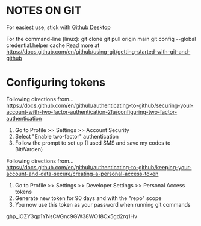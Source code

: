 
# NOTES ON GIT

For easiest use, stick with [Github Desktop](https://desktop.github.com/)

For the command-line (linux):
    git clone <GITHUB-URL>
    git pull origin main
    git config --global credential.helper cache
Read more at
    https://docs.github.com/en/github/using-git/getting-started-with-git-and-github

# Configuring tokens

Following directions from...
https://docs.github.com/en/github/authenticating-to-github/securing-your-account-with-two-factor-authentication-2fa/configuring-two-factor-authentication

1. Go to Profile >> Settings >> Account Security
2. Select "Enable two-factor" authentication
3. Follow the prompt to set up (I used SMS and save my codes to BitWarden)

Following directions from...
https://docs.github.com/en/github/authenticating-to-github/keeping-your-account-and-data-secure/creating-a-personal-access-token

1. Go to Profile >> Settings >> Developer Settings >> Personal Access tokens
2. Generate new token for 90 days and with the "repo" scope
3. You now use this token as your password when running git commands

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
